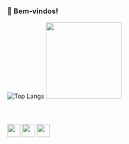 ### 👋 Bem-vindos!

![Top Langs](https://github-readme-stats.vercel.app/api/top-langs/?username=AlineFOliveira&layout=compact&theme=gruvbox) <img src="https://conceitos.com/wp-content/uploads/ecologia/Girassol.jpg" style='width:175px;'></img>
#
<div style='display:inline_block'><br>
  <a href='mailto:aliferroli18@gmail.com'><img align='center' height='30' ' src='https://img.shields.io/badge/Gmail-D14836?style=for-the-badge&logo=gmail&logoColor=white'></a>
  <a href='https://discordapp.com/users/1146929593081679944'><img align='center' height='30' src='https://img.shields.io/badge/Discord-7289DA?style=for-the-badge&logo=discord&logoColor=white'></a>
  <a href='https://www.linkedin.com/in/aline-ferreiraoliveira/'><img align='center' height='30' src='https://img.shields.io/badge/LinkedIn-0077B5?style=for-the-badge&logo=linkedin&logoColor=white'></a>
</div>
<!--
**AlineFOliveira/AlineFOliveira** is a ✨ _special_ ✨ repository because its `README.md` (this file) appears on your GitHub profile.

Here are some ideas to get you started:

- 🔭 I’m currently working on ...
- 🌱 I’m currently learning ...
- 👯 I’m looking to collaborate on ...
- 🤔 I’m looking for help with ...
- 💬 Ask me about ...
- 📫 How to reach me: ...
- 😄 Pronouns: ...
- ⚡ Fun fact: ...
-->
